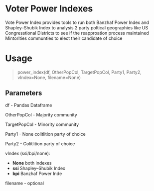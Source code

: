 Voter Power Indexes
======

Vote Power Index provides tools to run both Banzhaf Power Index and Shapley–Shubik Index to analysis 2 party poltical geographies like US Congresstional Districts to see if the reapproation process maintained Mintorities communties to elect their candidate of choice

# Usage
> power_index(df, OtherPopCol, TargetPopCol, Party1, Party2, vIndex=None, filename=None)

## Parameters 

df - Pandas Dataframe

OtherPopCol - Majority community 

TargetPopCol - Minority community

Party1 - None colitlition party of choice

Party2 - Colitlition party of choice

vIndex (ssi/bpi/none): 
- **None** both indexes 
- **ssi** Shapley–Shubik Index
- **bpi** Banzhaf Power Inde

filename - optional
